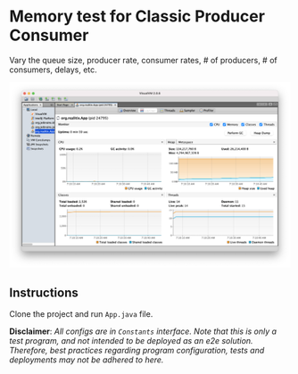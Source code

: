 # Memory test for Classic Producer Consumer

Vary the queue size, producer rate, consumer rates, # of producers, # of consumers, delays, etc.

![alt text](docs/scrn.png)

## Instructions

Clone the project and run `App.java` file.

**Disclaimer**: *All configs are in `Constants` interface. Note that this is only a test program, and not intended to be deployed as an e2e solution. Therefore, best practices regarding program configuration, tests and deployments may not be adhered to here.*